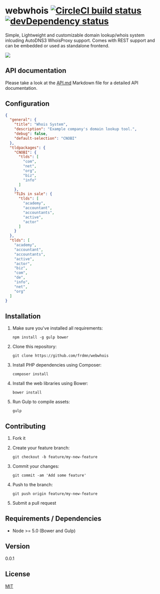 # webwhois [![CircleCI build status](https://img.shields.io/circleci/project/frdmn/webwhois.svg)](https://circleci.com/gh/frdmn/webwhois) [![devDependency status](https://david-dm.org/frdmn/webwhois/dev-status.svg)](https://david-dm.org/frdmn/webwhois#info=devDependencies)

Simple, Lightweight and customizable domain lookup/whois system inlcuding AutoDNS3 WhoisProxy support. Comes with REST support and can be embedded or used as standalone frontend.

![](http://up.frd.mn/cccR9UByHH.png)

## API documentation

Please take a look at the [API.md](API.md) Markdown file for a detailed API documentation.

## Configuration

```json
{
  "general": {
    "title": "Whois System",
    "description": "Example company's domain lookup tool.",
    "debug": false,
    "default-selection": "CNOBI"
  },
  "tldpackages": {
    "CNOBI": {
      "tlds": [
        "com",
        "net",
        "org",
        "biz",
        "info"
      ]
    },
    "TLDs in sale": {
      "tlds": [
        "academy",
        "accountant",
        "accountants",
        "active",
        "actor"
      ]
    }
  },
  "tlds": [
    "academy",
    "accountant",
    "accountants",
    "active",
    "actor",
    "biz",
    "com",
    "de",
    "info",
    "net",
    "org"
  ]
}
```

## Installation

1. Make sure you've installed all requirements:  

    ```shell
    npm install -g gulp bower
    ```

1. Clone this repository:  

    ```shell
    git clone https://github.com/frdmn/webwhois
    ```

1. Install PHP dependencies using Composer:  

    ```shell
    composer install
    ```

1. Install the web libraries using Bower:  

    ```shell
    bower install
    ```

1. Run Gulp to compile assets:  

    ```shell
    gulp  
    ```

## Contributing

1. Fork it
1. Create your feature branch:  

    ```shell
    git checkout -b feature/my-new-feature
    ```

1. Commit your changes:  

    ```shell
    git commit -am 'Add some feature'
    ```

1. Push to the branch:  

    ```shell
    git push origin feature/my-new-feature
    ```

1. Submit a pull request

## Requirements / Dependencies

* Node >= 5.0 (Bower and Gulp)

## Version

0.0.1

## License

[MIT](LICENSE)
